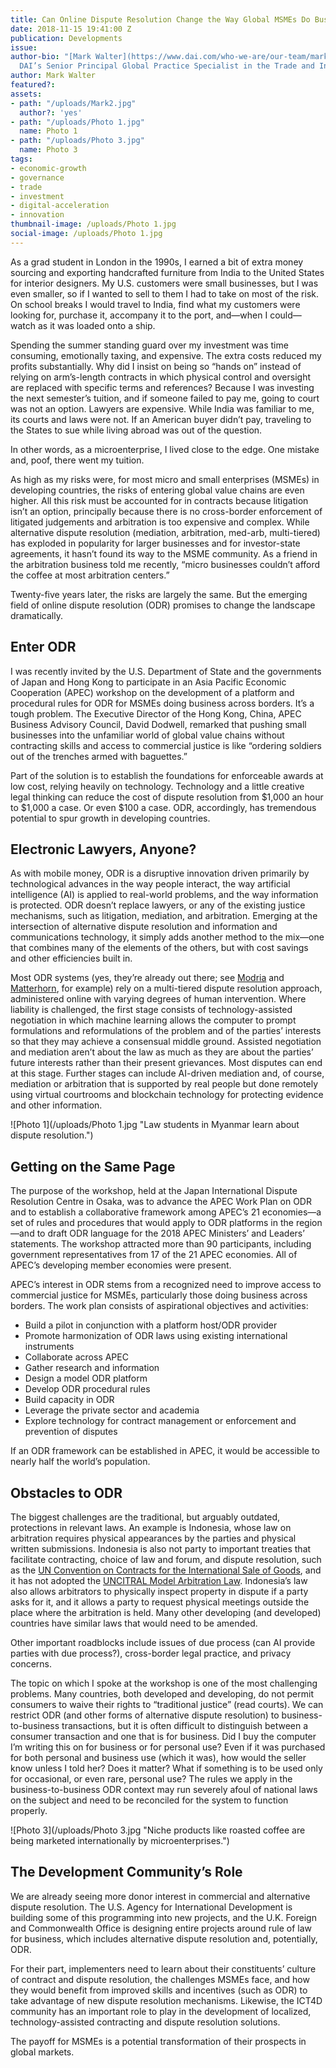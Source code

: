 ```yaml
---
title: Can Online Dispute Resolution Change the Way Global MSMEs Do Business?
date: 2018-11-15 19:41:00 Z
publication: Developments
issue: 
author-bio: "[Mark Walter](https://www.dai.com/who-we-are/our-team/mark-walter) is
  DAI’s Senior Principal Global Practice Specialist in the Trade and Investment Practice."
author: Mark Walter
featured?: 
assets:
- path: "/uploads/Mark2.jpg"
  author?: 'yes'
- path: "/uploads/Photo 1.jpg"
  name: Photo 1
- path: "/uploads/Photo 3.jpg"
  name: Photo 3
tags:
- economic-growth
- governance
- trade
- investment
- digital-acceleration
- innovation
thumbnail-image: /uploads/Photo 1.jpg
social-image: /uploads/Photo 1.jpg
---
```


As a grad student in London in the 1990s, I earned a bit of extra money sourcing and exporting handcrafted furniture from India to the United States for interior designers. My U.S. customers were small businesses, but I was even smaller, so if I wanted to sell to them I had to take on most of the risk. On school breaks I would travel to India, find what my customers were looking for, purchase it, accompany it to the port, and—when I could—watch as it was loaded onto a ship. 






Spending the summer standing guard over my investment was time consuming, emotionally taxing, and expensive. The extra costs reduced my profits substantially. Why did I insist on being so “hands on” instead of relying on arm’s-length contracts in which physical control and oversight are replaced with specific terms and references? Because I was investing the next semester’s tuition, and if someone failed to pay me, going to court was not an option. Lawyers are expensive. While India was familiar to me, its courts and laws were not. If an American buyer didn’t pay, traveling to the States to sue while living abroad was out of the question. 

In other words, as a microenterprise, I lived close to the edge. One mistake and, poof, there went my tuition. 

As high as my risks were, for most micro and small enterprises (MSMEs) in developing countries, the risks of entering global value chains are even higher. All this risk must be accounted for in contracts because litigation isn’t an option, principally because there is no cross-border enforcement of litigated judgements and arbitration is too expensive and complex. While alternative dispute resolution (mediation, arbitration, med-arb, multi-tiered) has exploded in popularity for larger businesses and for investor-state agreements, it hasn’t found its way to the MSME community. As a friend in the arbitration business told me recently, “micro businesses couldn’t afford the coffee at most arbitration centers.”  

Twenty-five years later, the risks are largely the same. But the emerging field of online dispute resolution (ODR) promises to change the landscape dramatically.

## Enter ODR

I was recently invited by the U.S. Department of State and the governments of Japan and Hong Kong to participate in an Asia Pacific Economic Cooperation (APEC) workshop on the development of a platform and procedural rules for ODR for MSMEs doing business across borders. It’s a tough problem. The Executive Director of the Hong Kong, China, APEC Business Advisory Council, David Dodwell, remarked that pushing small businesses into the unfamiliar world of global value chains without contracting skills and access to commercial justice is like “ordering soldiers out of the trenches armed with baguettes.”

Part of the solution is to establish the foundations for enforceable awards at low cost, relying heavily on technology. Technology and a little creative legal thinking can reduce the cost of dispute resolution from $1,000 an hour to $1,000 a case. Or even $100 a case. ODR, accordingly, has tremendous potential to spur growth in developing countries. 

## Electronic Lawyers, Anyone?

As with mobile money, ODR is a disruptive innovation driven primarily by technological advances in the way people interact, the way artificial intelligence (AI) is applied to real-world problems, and the way information is protected. ODR doesn’t replace lawyers, or any of the existing justice mechanisms, such as litigation, mediation, and arbitration. Emerging at the intersection of alternative dispute resolution and information and communications technology, it simply adds another method to the mix—one that combines many of the elements of the others, but with cost savings and other efficiencies built in.  

Most ODR systems (yes, they’re already out there; see [Modria](https://www.tylertech.com/products/modria) and [Matterhorn](https://getmatterhorn.com/), for example) rely on a multi-tiered dispute resolution approach, administered online with varying degrees of human intervention. Where liability is challenged, the first stage consists of technology-assisted negotiation in which machine learning allows the computer to prompt formulations and reformulations of the problem and of the parties’ interests so that they may achieve a consensual middle ground. Assisted negotiation and mediation aren’t about the law as much as they are about the parties’ future interests rather than their present grievances. Most disputes can end at this stage. Further stages can include AI-driven mediation and, of course, mediation or arbitration that is supported by real people but done remotely using virtual courtrooms and blockchain technology for protecting evidence and other information. 

![Photo 1](/uploads/Photo 1.jpg "Law students in Myanmar learn about dispute resolution.") 

## Getting on the Same Page

The purpose of the workshop, held at the Japan International Dispute Resolution Centre in Osaka, was to advance the APEC Work Plan on ODR and to establish a collaborative framework among APEC’s 21 economies—a set of rules and procedures that would apply to ODR platforms in the region—and to draft ODR language for the 2018 APEC Ministers’ and Leaders’ statements. The workshop attracted more than 90 participants, including government representatives from 17 of the 21 APEC economies. All of APEC’s developing member economies were present. 

APEC’s interest in ODR stems from a recognized need to improve access to commercial justice for MSMEs, particularly those doing business across borders. The work plan consists of aspirational objectives and activities: 

* Build a pilot in conjunction with a platform host/ODR provider
* Promote harmonization of ODR laws using existing international instruments 
* Collaborate across APEC 
* Gather research and information 
* Design a model ODR platform
* Develop ODR procedural rules
* Build capacity in ODR
* Leverage the private sector and academia
* Explore technology for contract management or enforcement and prevention of disputes

If an ODR framework can be established in APEC, it would be accessible to nearly half the world’s population.

## Obstacles to ODR

The biggest challenges are the traditional, but arguably outdated, protections in relevant laws. An example is Indonesia, whose law on arbitration requires physical appearances by the parties and physical written submissions. Indonesia is also not party to important treaties that facilitate contracting, choice of law and forum, and dispute resolution, such as the [UN Convention on Contracts for the International Sale of Goods](http://www.uncitral.org/uncitral/en/uncitral_texts/sale_goods/1980CISG.html), and it has not adopted the [UNCITRAL Model Arbitration Law](https://en.wikipedia.org/wiki/UNCITRAL_Model_Law_on_International_Commercial_Arbitration). Indonesia’s law also allows arbitrators to physically inspect property in dispute if a party asks for it, and it allows a party to request physical meetings outside the place where the arbitration is held. Many other developing (and developed) countries have similar laws that would need to be amended.

Other important roadblocks include issues of due process (can AI provide parties with due process?), cross-border legal practice, and privacy concerns. 

The topic on which I spoke at the workshop is one of the most challenging problems. Many countries, both developed and developing, do not permit consumers to waive their rights to “traditional justice” (read courts). We can restrict ODR (and other forms of alternative dispute resolution) to business-to-business transactions, but it is often difficult to distinguish between a consumer transaction and one that is for business. Did I buy the computer I’m writing this on for business or for personal use? Even if it was purchased for both personal and business use (which it was), how would the seller know unless I told her? Does it matter? What if something is to be used only for occasional, or even rare, personal use? The rules we apply in the business-to-business ODR context may run severely afoul of national laws on the subject and need to be reconciled for the system to function properly.

![Photo 3](/uploads/Photo 3.jpg "Niche products like roasted coffee are being marketed internationally by microenterprises.") 

## The Development Community’s Role

We are already seeing more donor interest in commercial and alternative dispute resolution. The U.S. Agency for International Development is building some of this programming into new projects, and the U.K. Foreign and Commonwealth Office is designing entire projects around rule of law for business, which includes alternative dispute resolution and, potentially, ODR. 

For their part, implementers need to learn about their constituents’ culture of contract and dispute resolution, the challenges MSMEs face, and how they would benefit from improved skills and incentives (such as ODR) to take advantage of new dispute resolution mechanisms. Likewise, the ICT4D community has an important role to play in the development of localized, technology-assisted contracting and dispute resolution solutions. 

The payoff for MSMEs is a potential transformation of their prospects in global markets.
